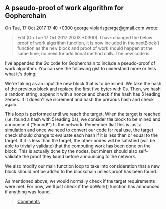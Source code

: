 ## A pseudo-proof of work algorithm for Gopherchain
On Tue, 17 Oct 2017 17:40 +0300
george <violarisgeorge@gmail.com> wrote:

> Edit (On Tue 17 Oct 2017 20:03 +0300): I have changed the below proof of work algorithm function, it is now included in the nextBlock() function as the new block and proof of work should happen at the same time, no need for additional method calls. The new code is:
<script src="https://gist.github.com/violarisgeorge/5eb26a6ec028798b5ad43c9a9edad6ac.js"></script>


I've appended the Go code for Gopherchain to include a pseudo-proof of work algorithm. You can see the following gist to understand more or less what it's doing:

<script src="https://gist.github.com/violarisgeorge/c7ef60b8b40977e9a41efd4b84d1c536.js"></script>

We're taking as an input the new block that is to be mined. We take the hash of the previous block and replace the first five bytes with 0s. Then, we hash a random string, append it with a nonce and check if the hash has 5 leading zeroes. If it doesn't we increment and hash the previous hash and check again. 

This loop is performed until we reach the target. When the target is reached (i.e. found a hash with 5 leading 0s), we consider the block to be mined and announce it ("Found!") to the network. Remember that this is just a simulation and once we need to convert our code for real use, the target check should change to evaluate each hash if it is less than or equal to the target. If it is less than the target, the other nodes will be satisfied (will be able to trivially validate) that the computing work has been done on the block. This is actually done by the nodes, but miners should also self-validate the proof they found before announcing to the network.

We also modify our main function loop to take into consideration that a new block should not be added to the blockchain unless proof has been found.

<script src="https://gist.github.com/violarisgeorge/968322b7c3bd2ecfd068e08b4b4751db.js"></script>

As mentioned above, we would normally check if the target requirements were met. For now, we'll just check if the doWork() function has announced if anything was found.


> [Comments](https://github.com/violarisgeorge/violarisgeorge.github.io/issues/2)
